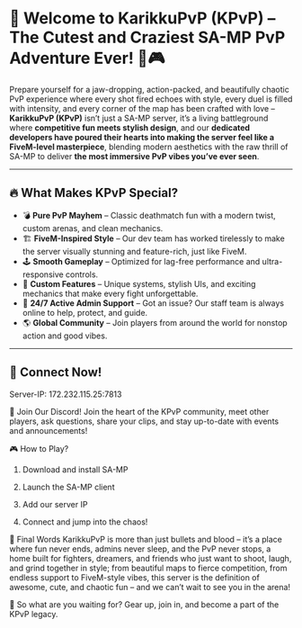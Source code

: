 # 🌈 Welcome to KarikkuPvP (KPvP) – The Cutest and Craziest SA-MP PvP Adventure Ever! 💖🎮

Prepare yourself for a jaw-dropping, action-packed, and beautifully chaotic PvP experience where every shot fired echoes with style, every duel is filled with intensity, and every corner of the map has been crafted with love – **KarikkuPvP (KPvP)** isn’t just a SA-MP server, it’s a living battleground where **competitive fun meets stylish design**, and our **dedicated developers have poured their hearts into making the server feel like a FiveM-level masterpiece**, blending modern aesthetics with the raw thrill of SA-MP to deliver **the most immersive PvP vibes you’ve ever seen**.

---

## 🔥 What Makes KPvP Special?

- 💣 **Pure PvP Mayhem** – Classic deathmatch fun with a modern twist, custom arenas, and clean mechanics.
- 🏗️ **FiveM-Inspired Style** – Our dev team has worked tirelessly to make the server visually stunning and feature-rich, just like FiveM.
- 🕹️ **Smooth Gameplay** – Optimized for lag-free performance and ultra-responsive controls.
- 🎯 **Custom Features** – Unique systems, stylish UIs, and exciting mechanics that make every fight unforgettable.
- 💬 **24/7 Active Admin Support** – Got an issue? Our staff team is always online to help, protect, and guide.
- 🌎 **Global Community** – Join players from around the world for nonstop action and good vibes.

---

## 🚀 Connect Now!

Server-IP: 172.232.115.25:7813





💬 Join Our Discord!
Join the heart of the KPvP community, meet other players, ask questions, share your clips, and stay up-to-date with events and announcements!


🎮 How to Play?
1. Download and install SA-MP

2. Launch the SA-MP client

3. Add our server IP

4. Connect and jump into the chaos!

🌟 Final Words
KarikkuPvP is more than just bullets and blood – it’s a place where fun never ends, admins never sleep, and the PvP never stops, a home built for fighters, dreamers, and friends who just want to shoot, laugh, and grind together in style; from beautiful maps to fierce competition, from endless support to FiveM-style vibes, this server is the definition of awesome, cute, and chaotic fun – and we can’t wait to see you in the arena!

🎉 So what are you waiting for? Gear up, join in, and become a part of the KPvP legacy.
